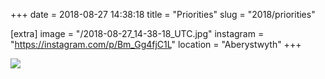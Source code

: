 +++
date = 2018-08-27 14:38:18
title = "Priorities"
slug = "2018/priorities"

[extra]
image = "/2018-08-27_14-38-18_UTC.jpg"
instagram = "https://instagram.com/p/Bm_Gg4fjC1L"
location = "Aberystwyth"
+++

<img src="/2018-08-27_14-38-18_UTC.jpg" />
